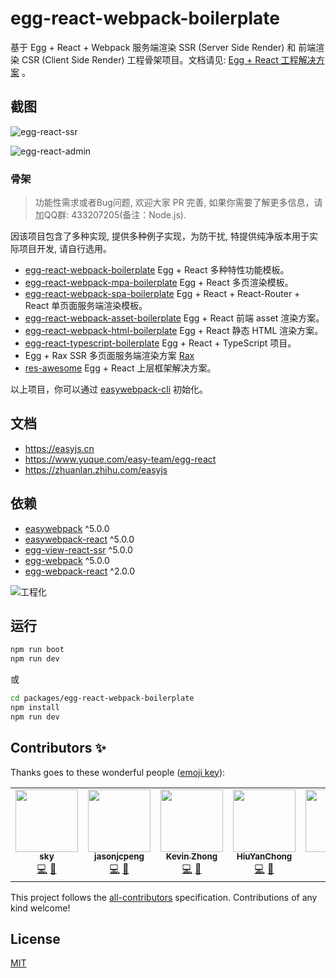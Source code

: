 # egg-react-webpack-boilerplate

基于 Egg + React + Webpack 服务端渲染 SSR (Server Side Render) 和 前端渲染 CSR (Client Side Render) 工程骨架项目。文档请见: [Egg + React 工程解决方案](https://www.yuque.com/easy-team/egg-react) 。

## 截图

![egg-react-ssr](https://github.com/easy-team/egg-react-webpack-boilerplate/blob/master/docs/images/egg-react-ssr.png)

![egg-react-admin](https://github.com/easy-team/egg-react-webpack-boilerplate/blob/master/docs/images/easy-react-admin.jpg)

### 骨架

> 功能性需求或者Bug问题, 欢迎大家 PR 完善, 如果你需要了解更多信息，请加QQ群: 433207205(备注：Node.js).

因该项目包含了多种实现, 提供多种例子实现，为防干扰, 特提供纯净版本用于实际项目开发, 请自行选用。

- [egg-react-webpack-boilerplate](https://github.com/easy-team/egg-react-webpack-boilerplate/tree/master/packages/egg-react-webpack-boilerplate) Egg + React 多种特性功能模板。
- [egg-react-webpack-mpa-boilerplate](https://github.com/easy-team/egg-react-webpack-boilerplate/tree/master/packages/egg-react-webpack-mpa-boilerplate)  Egg + React 多页渲染模板。
- [egg-react-webpack-spa-boilerplate](https://github.com/easy-team/egg-react-webpack-boilerplate/tree/master/packages/egg-react-webpack-spa-boilerplate) Egg + React + React-Router + React 单页面服务端渲染模板。
- [egg-react-webpack-asset-boilerplate](https://github.com/easy-team/egg-react-webpack-boilerplate/tree/master/packages/egg-react-webpack-asset-boilerplate) Egg + React 前端 asset 渲染方案。
- [egg-react-webpack-html-boilerplate](https://github.com/easy-team/egg-react-webpack-boilerplate/tree/master/packages/egg-react-webpack-html-boilerplate) Egg + React 静态 HTML 渲染方案。
- [egg-react-typescript-boilerplate](https://github.com/easy-team/egg-react-typescript-boilerplate) Egg + React + TypeScript 项目。
- Egg + Rax SSR 多页面服务端渲染方案 [Rax](https://github.com/easy-team/egg-react-webpack-boilerplate/tree/rax)
- [res-awesome](https://github.com/easy-team/res-awesome) Egg + React 上层框架解决方案。

以上项目，你可以通过 [easywebpack-cli](https://github.com/easy-team/easywebpack-cli) 初始化。

## 文档

- https://easyjs.cn
- https://www.yuque.com/easy-team/egg-react
- https://zhuanlan.zhihu.com/easyjs

## 依赖

- [easywebpack](https://github.com/easy-team/easywebpack) ^5.0.0
- [easywebpack-react](https://github.com/easy-team/easywebpack-react) ^5.0.0
- [egg-view-react-ssr](https://github.com/easy-team/egg-view-react-ssr) ^5.0.0
- [egg-webpack](https://github.com/easy-team/egg-webpack) ^5.0.0
- [egg-webpack-react](https://github.com/easy-team/egg-webpack-react) ^2.0.0

![工程化](http://hubcarl.github.io/img/webpack/egg-webpack-react-ssr.png)

## 运行

```bash
npm run boot
npm run dev
```

或

```bash
cd packages/egg-react-webpack-boilerplate
npm install
npm run dev
```

## Contributors ✨

Thanks goes to these wonderful people ([emoji key](https://allcontributors.org/docs/en/emoji-key)):

<!-- ALL-CONTRIBUTORS-LIST:START - Do not remove or modify this section -->
<!-- prettier-ignore-start -->
<!-- markdownlint-disable -->
<table>
  <tr>
    <td align="center"><a href="https://easyjs.cn"><img src="https://avatars2.githubusercontent.com/u/4983042?v=4" width="100px;" alt=""/><br /><sub><b>sky</b></sub></a><br /><a href="https://github.com/hubcarl/egg-react-webpack-boilerplate/commits?author=hubcarl" title="Code">💻</a> <a href="https://github.com/hubcarl/egg-react-webpack-boilerplate/commits?author=hubcarl" title="Documentation">📖</a></td>
    <td align="center"><a href="https://github.com/jasonjcpeng"><img src="https://avatars0.githubusercontent.com/u/13363216?v=4" width="100px;" alt=""/><br /><sub><b>jasonjcpeng</b></sub></a><br /><a href="https://github.com/hubcarl/egg-react-webpack-boilerplate/commits?author=jasonjcpeng" title="Code">💻</a> <a href="https://github.com/hubcarl/egg-react-webpack-boilerplate/commits?author=jasonjcpeng" title="Documentation">📖</a></td>
    <td align="center"><a href="https://github.com/willworks"><img src="https://avatars2.githubusercontent.com/u/5542777?v=4" width="100px;" alt=""/><br /><sub><b>Kevin Zhong</b></sub></a><br /><a href="https://github.com/hubcarl/egg-react-webpack-boilerplate/commits?author=willworks" title="Code">💻</a> <a href="https://github.com/hubcarl/egg-react-webpack-boilerplate/commits?author=willworks" title="Documentation">📖</a></td>
    <td align="center"><a href="https://github.com/HiuYanChong"><img src="https://avatars0.githubusercontent.com/u/15319816?v=4" width="100px;" alt=""/><br /><sub><b>HiuYanChong</b></sub></a><br /><a href="https://github.com/hubcarl/egg-react-webpack-boilerplate/commits?author=HiuYanChong" title="Code">💻</a> <a href="https://github.com/hubcarl/egg-react-webpack-boilerplate/commits?author=HiuYanChong" title="Documentation">📖</a></td>
    <td align="center"><a href="https://www.thonatos.com"><img src="https://avatars2.githubusercontent.com/u/958063?v=4" width="100px;" alt=""/><br /><sub><b>Suyi</b></sub></a><br /><a href="https://github.com/hubcarl/egg-react-webpack-boilerplate/commits?author=thonatos" title="Code">💻</a> <a href="https://github.com/hubcarl/egg-react-webpack-boilerplate/commits?author=thonatos" title="Documentation">📖</a></td>
    <td align="center"><a href="https://blog.dada.li"><img src="https://avatars0.githubusercontent.com/u/3274850?v=4" width="100px;" alt=""/><br /><sub><b>Roy Li</b></sub></a><br /><a href="https://github.com/hubcarl/egg-react-webpack-boilerplate/commits?author=geekdada" title="Code">💻</a> <a href="https://github.com/hubcarl/egg-react-webpack-boilerplate/commits?author=geekdada" title="Documentation">📖</a></td>
  </tr>
</table>

<!-- markdownlint-enable -->
<!-- prettier-ignore-end -->
<!-- ALL-CONTRIBUTORS-LIST:END -->

This project follows the [all-contributors](https://github.com/all-contributors/all-contributors) specification. Contributions of any kind welcome!

## License

[MIT](LICENSE)
